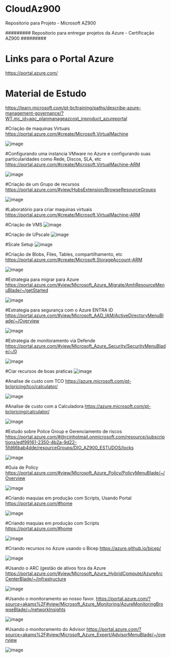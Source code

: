 # CloudAz900
Repositorio para Projeto - Microsoft AZ900

######### Repositorio para entregar projetos da Azure - Certificação AZ900 #########

# Links para o Portal Azure
https://portal.azure.com/

# Material de Estudo
https://learn.microsoft.com/pt-br/training/paths/describe-azure-management-governance/?WT.mc_id=aqc_planmanageazcost_inproduct_azureportal

#Criação de maquinas Virtuais
https://portal.azure.com/#create/Microsoft.VirtualMachine

![image](https://github.com/ricardonunesoficial/CloudAz900/assets/146678112/190b08b7-0229-471a-ba63-ca3270df8723)

#Configurando uma instancia VMware no Azure e configurando suas particularidades como Rede, Discos, SLA, etc
https://portal.azure.com/#create/Microsoft.VirtualMachine-ARM

![image](https://github.com/ricardonunesoficial/CloudAz900/assets/146678112/ce94ef22-acaf-44de-a648-0740d7270f7e)

#Criação de um Grupo de recursos
https://portal.azure.com/#view/HubsExtension/BrowseResourceGroups

![image](https://github.com/ricardonunesoficial/CloudAz900/assets/146678112/608d7f94-6f3b-4e39-a16c-79506bad9b02)

#Laboratório para criar maquinas virtuais
https://portal.azure.com/#create/Microsoft.VirtualMachine-ARM

#Criação de VMS
![image](https://github.com/ricardonunesoficial/CloudAz900/assets/146678112/3346a291-e833-4e78-baee-1a889825e83c)

#Criação de UPscale
![image](https://github.com/ricardonunesoficial/CloudAz900/assets/146678112/ce532196-7e2f-4914-86a9-a8864bec975f)

#Scale Setup
![image](https://github.com/ricardonunesoficial/CloudAz900/assets/146678112/8fef3ac3-199a-4aff-bda8-3923d015a589)

#Criação de Blobs, Files, Tables, compartilhamento, etc
https://portal.azure.com/#create/Microsoft.StorageAccount-ARM

![image](https://github.com/ricardonunesoficial/CloudAz900/assets/146678112/102d58dd-49b1-4769-9766-55ddda189a3d)

#Estrategia para migrar para Azure
https://portal.azure.com/#view/Microsoft_Azure_Migrate/AmhResourceMenuBlade/~/getStarted

![image](https://github.com/ricardonunesoficial/CloudAz900/assets/146678112/e7b99af8-b396-45bb-bfea-fbf16f815713)

#Estrategia para segurança com o Azure ENTRA ID
https://portal.azure.com/#view/Microsoft_AAD_IAM/ActiveDirectoryMenuBlade/~/Overview  

![image](https://github.com/ricardonunesoficial/CloudAz900/assets/146678112/716c3335-f4b4-4bb2-aa6d-7d71d172fad9)

#Estrategia de monitoramento via Defende
https://portal.azure.com/#view/Microsoft_Azure_Security/SecurityMenuBlade/~/0

![image](https://github.com/ricardonunesoficial/CloudAz900/assets/146678112/9785cdd6-bbd7-407c-bf21-a8cca5f04a14)

#Ciar recursos de boas praticas
![image](https://github.com/ricardonunesoficial/CloudAz900/assets/146678112/49435e8a-9eac-4511-a2a0-083ccfbbc404)

#Analise de custo com TCO
https://azure.microsoft.com/pt-br/pricing/tco/calculator/

![image](https://github.com/ricardonunesoficial/CloudAz900/assets/146678112/7c3f207f-521d-4512-b40f-8076bd244122)

#Analise de custo com a Calculadora
https://azure.microsoft.com/pt-br/pricing/calculator/

![image](https://github.com/ricardonunesoficial/CloudAz900/assets/146678112/780e3bdb-70d0-4b85-a69d-a5f0fb0c57d3)

#Estudo sobre Police Group e Gerenciamento de riscos
https://portal.azure.com/#@rcinhotmail.onmicrosoft.com/resource/subscriptions/edf99161-2350-4b2a-9d22-5fd66bab4dde/resourceGroups/DIO_AZ900_ESTUDOS/locks

![image](https://github.com/ricardonunesoficial/CloudAz900/assets/146678112/88da0a07-f6cc-4e4d-a3a7-8b3601a6329e)

#Guia de Policy
https://portal.azure.com/#view/Microsoft_Azure_Policy/PolicyMenuBlade/~/Overview

![image](https://github.com/ricardonunesoficial/CloudAz900/assets/146678112/dacb54f2-d2bf-4102-8570-59986e143ecd)

#Criando maquias em produção com Scripts, Usando Portal
https://portal.azure.com/#home

![image](https://github.com/ricardonunesoficial/CloudAz900/assets/146678112/1dcb015d-4417-47e1-b0fd-590f9339d25f)

#Criando maquias em produção com Scripts
https://portal.azure.com/#home

![image](https://github.com/ricardonunesoficial/CloudAz900/assets/146678112/26637ee0-f027-49f9-bf0d-0a7c88e60964)

#Criando recursos no Azure usando o Bicep
https://azure.github.io/bicep/

![image](https://github.com/ricardonunesoficial/CloudAz900/assets/146678112/522af452-a175-4908-97b1-cb15ef3db8b2)

#Usando o ARC (gestão de ativos fora da Azure
https://portal.azure.com/#view/Microsoft_Azure_HybridCompute/AzureArcCenterBlade/~/infrastructure

![image](https://github.com/ricardonunesoficial/CloudAz900/assets/146678112/7e64c3bd-3526-44eb-addb-12cb38c2ca77)

#Usando o monitoramento ao nosso favor.
https://portal.azure.com/?source=akams%2F#view/Microsoft_Azure_Monitoring/AzureMonitoringBrowseBlade/~/networkInsights

![image](https://github.com/ricardonunesoficial/CloudAz900/assets/146678112/7c24425c-388b-4662-b887-aae0f9401038)

#Usando o monitoramento do Advisor
https://portal.azure.com/?source=akams%2F#view/Microsoft_Azure_Expert/AdvisorMenuBlade/~/overview

![image](https://github.com/ricardonunesoficial/CloudAz900/assets/146678112/082bc86a-9f05-47db-b7d8-7e828849a359)


